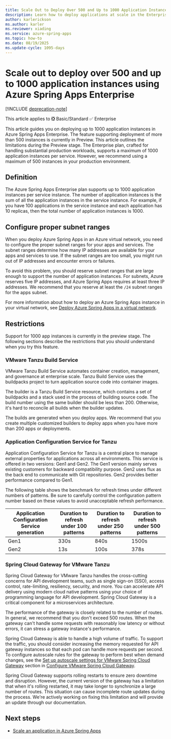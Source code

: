 ```yaml
---
title: Scale Out to Deploy Over 500 and Up to 1000 Application Instances Using Azure Spring Apps Enterprise
description: Learn how to deploy applications at scale in the Enterprise plan for Azure Spring Apps and learn about the restrictions.
author: karlerickson
ms.author: karler
ms.reviewer: xiading
ms.service: azure-spring-apps
ms.topic: how-to
ms.date: 08/19/2025
ms.update-cycle: 1095-days
---
```


# Scale out to deploy over 500 and up to 1000 application instances using Azure Spring Apps Enterprise

[!INCLUDE [deprecation-note](../includes/deprecation-note.md)]

This article applies to ❎ Basic/Standard ✅ Enterprise

This article guides you on deploying up to 1000 application instances in Azure Spring Apps Enterprise. The feature supporting deployment of more than 500 instances is currently in Preview. This article outlines the limitations during the Preview stage. The Enterprise plan, crafted for handling substantial production workloads, supports a maximum of 1000 application instances per service. However, we recommend using a maximum of 500 instances in your production environment.

## Definition

The Azure Spring Apps Enterprise plan supports up to 1000 application instances per service instance. The number of application instances is the sum of all the application instances in the service instance. For example, if you have 100 applications in the service instance and each application has 10 replicas, then the total number of application instances is 1000.

## Configure proper subnet ranges

When you deploy Azure Spring Apps in an Azure virtual network, you need to configure the proper subnet ranges for your apps and services. The subnet ranges determine how many IP addresses are available for your apps and services to use. If the subnet ranges are too small, you might run out of IP addresses and encounter errors or failures.

To avoid this problem, you should reserve subnet ranges that are large enough to support the number of application instances. For subnets, Azure reserves five IP addresses, and Azure Spring Apps requires at least three IP addresses. We recommend that you reserve at least the `/24` subnet ranges for the apps subnet.

For more information about how to deploy an Azure Spring Apps instance in your virtual network, see [Deploy Azure Spring Apps in a virtual network](../basic-standard/how-to-deploy-in-azure-virtual-network.md?toc=/azure/spring-apps/enterprise/toc.json&bc=/azure/spring-apps/enterprise/breadcrumb/toc.json).

## Restrictions

Support for 1000 app instances is currently in the preview stage. The following sections describe the restrictions that you should understand when you try this feature.

### VMware Tanzu Build Service

VMware Tanzu Build Service automates container creation, management, and governance at enterprise scale. Tanzu Build Service uses the buildpacks project to turn application source code into container images.

The builder is a Tanzu Build Service resource, which contains a set of buildpacks and a stack used in the process of building source code. The build number using the same builder should be less than 200. Otherwise, it's hard to reconcile all builds when the builder updates.

The builds are generated when you deploy apps. We recommend that you create multiple customized builders to deploy apps when you have more than 200 apps or deployments.

### Application Configuration Service for Tanzu

Application Configuration Service for Tanzu is a central place to manage external properties for applications across all environments. This service is offered in two versions: Gen1 and Gen2. The Gen1 version mainly serves existing customers for backward compatibility purpose. Gen2 uses flux as the back end to communicate with Git repositories. Gen2 provides better performance compared to Gen1.

The following table shows the benchmark for refresh times under different numbers of patterns. Be sure to carefully control the configuration pattern number based on these values to avoid unacceptable refresh performance.

| Application Configuration Service generation | Duration to refresh under 100 patterns | Duration to refresh under 250 patterns | Duration to refresh under 500 patterns |
|----------------------------------------------|----------------------------------------|----------------------------------------|----------------------------------------|
| Gen1                                         | 330s                                   | 840s                                   | 1500s                                  |
| Gen2                                         | 13s                                    | 100s                                   | 378s                                   |

### Spring Cloud Gateway for VMware Tanzu

Spring Cloud Gateway for VMware Tanzu handles the cross-cutting concerns for API development teams, such as single sign-on (SSO), access control, rate-limiting, resiliency, security, and more. You can accelerate API delivery using modern cloud native patterns using your choice of programming language for API development. Spring Cloud Gateway is a critical component for a microservices architecture.

The performance of the gateway is closely related to the number of routes. In general, we recommend that you don't exceed 500 routes. When the gateway can't handle some requests with reasonably low latency or without errors, it can stress a gateway instance's performance.

Spring Cloud Gateway is able to handle a high volume of traffic. To support the traffic, you should consider increasing the memory requested for API gateway instances so that each pod can handle more requests per second. To configure autoscale rules for the gateway to perform best when demand changes, see the [Set up autoscale settings for VMware Spring Cloud Gateway](how-to-configure-enterprise-spring-cloud-gateway.md#set-up-autoscale-settings) section in [Configure VMware Spring Cloud Gateway](how-to-configure-enterprise-spring-cloud-gateway.md).

Spring Cloud Gateway supports rolling restarts to ensure zero downtime and disruption. However, the current version of the gateway has a limitation that when it's rolling restarted, it may take longer to synchronize a large number of routes. This situation can cause incomplete route updates during the process. We're actively working on fixing this limitation and will provide an update through our documentation.

## Next steps

- [Scale an application in Azure Spring Apps](../basic-standard/how-to-scale-manual.md?toc=/azure/spring-apps/enterprise/toc.json&bc=/azure/spring-apps/enterprise/breadcrumb/toc.json)
